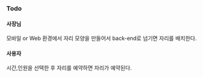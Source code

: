 ### Todo   

#### 사장님
모바일 or Web 환경에서 자리 모양을 만들어서 back-end로 넘기면 자리를 배치한다.

#### 사용자
시간,인원을 선택한 후 자리를 예약하면 자리가 예약된다. 
